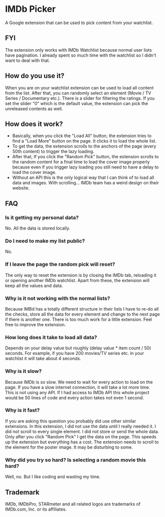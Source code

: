 # IMDb Picker

A Google extension that can be used to pick content from your watchlist.

## FYI

The extension only works with IMDb Watchlist because normal user lists have pagination. I already spent so much time with the watchlist so I didn't want to deal with that.

## How do you use it?

When you are on your watchlist extension can be used to load all content from the list. After that, you can randomly select an element (Movie / TV Series / Documentary etc.). There is a slider for filtering the ratings. If you set the slider "0" which is the default value, the extension can pick the unreleased contents as well.

## How does it work?

- Basically, when you click the "Load All" button, the extension tries to find a "Load More" button on the page. It clicks it to load the whole list.
- To get the data, the extension scrolls to the anchors of the page (every 50th content) to trigger the lazy loading.
- After that, If you click the "Random Pick" button, the extension scrolls to the random content for a final time to load the cover image properly because even if you trigger lazy loading you still need to have a delay to load the cover image.
- Without an API this is the only logical way that I can think of to load all data and images. With scrolling... IMDb team has a weird design on their website.

## FAQ

### Is it getting my personal data?

No. All the data is stored locally.

### Do I need to make my list public?

No.

### If I leave the page the random pick will reset?

The only way to reset the extension is by closing the IMDb tab, reloading it or opening another IMDb watchlist. Apart from these, the extension will keep all the values and data.

### Why is it not working with the normal lists?

Because IMBd has a totally different structure in their lists I have to re-do all the checks, store all the data for every element and change to the next page if there is another one. There is too much work for a little extension. Feel free to improve the extension.

### How long does it take to load all data?

Depends on your delay value but roughly (delay value \* item count / 50) seconds. For example, if you have 200 movies/TV series etc. in your watchlist it will take about 4 seconds.

### Why is it slow?

Because IMDb is so slow. We need to wait for every action to load on the page. If you have a slow internet connection, it will take a lot more time. This is not using any API. If I had access to IMDb API this whole project would be 50 lines of code and every action takes not even 1 second.

### Why is it fast?

If you are asking this question you probably did use other similar extensions. In this extension, I did not use the data until I really needed it. I did not scroll to every single element. I did not store or send the whole data. Only after you click "Random Pick" I get the data on the page. This speeds up the extension but everything has a cost. The extension needs to scroll to the element for the poster image. It may be disturbing to some.

### Why did you try so hard? Is selecting a random movie this hard?

Well, no. But I like coding and wasting my time.

## Trademark

IMDb, IMDbPro, STARmeter and all related logos are trademarks of IMDb.com, Inc. or its affiliates.

